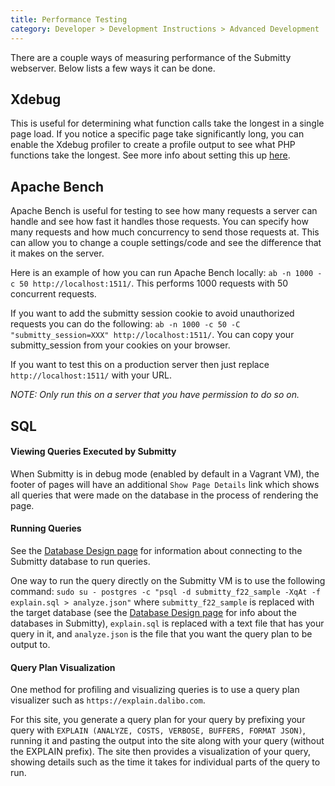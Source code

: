 ```yaml
---
title: Performance Testing
category: Developer > Development Instructions > Advanced Development
---
```



There are a couple ways of measuring performance of the Submitty webserver.
Below lists a few ways it can be done.

## Xdebug

This is useful for determining what function calls take the longest in a single
page load. If you notice a specific page take significantly long, you can enable
the Xdebug profiler to create a profile output to see what PHP functions take
the longest. See more info about setting this up
[here](/developer/getting_started/xdebug).

## Apache Bench

Apache Bench is useful for testing to see how many requests a server can handle
and see how fast it handles those requests. You can specify how many requests and
how much concurrency to send those requests at. This can allow you to change
a couple settings/code and see the difference that it makes on the server.

Here is an example of how you can run Apache Bench locally:
`ab -n 1000 -c 50 http://localhost:1511/`. This performs 1000 requests with 50
concurrent requests.

If you want to add the submitty session cookie to avoid unauthorized requests you
can do the following: `ab -n 1000 -c 50 -C "submitty_session=XXX" http://localhost:1511/`.
You can copy your submitty_session from your cookies on your browser.

If you want to test this on a production server then just replace `http://localhost:1511/`
with your URL.

_NOTE: Only run this on a server that you have permission to do so on._

## SQL
#### Viewing Queries Executed by Submitty

When Submitty is in debug mode (enabled by default in a Vagrant VM), the footer of pages will have an additional `Show Page Details` link which shows all queries that were made on the database in the process of rendering the page.
#### Running Queries

See the [Database Design page](/developer/software_and_system_design/database_design) for information about connecting to the Submitty database to run queries.

One way to run the query directly on the Submitty VM is to use the following command: `sudo su - postgres -c "psql -d submitty_f22_sample -XqAt -f explain.sql > analyze.json"` where `submitty_f22_sample` is replaced with the target database (see the [Database Design page](/developer/software_and_system_design/database_design) for info about the databases in Submitty), `explain.sql` is replaced with a text file that has your query in it, and `analyze.json` is the file that you want the query plan to be output to.

#### Query Plan Visualization

One method for profiling and visualizing queries is to use a query plan visualizer such as `https://explain.dalibo.com`. 

For this site, you generate a query plan for your query by prefixing your query with `EXPLAIN (ANALYZE, COSTS, VERBOSE, BUFFERS, FORMAT JSON)`, running it and pasting the output into the site along with your query (without the EXPLAIN prefix). The site then provides a visualization of your query, showing details such as the time it takes for individual parts of the query to run.

